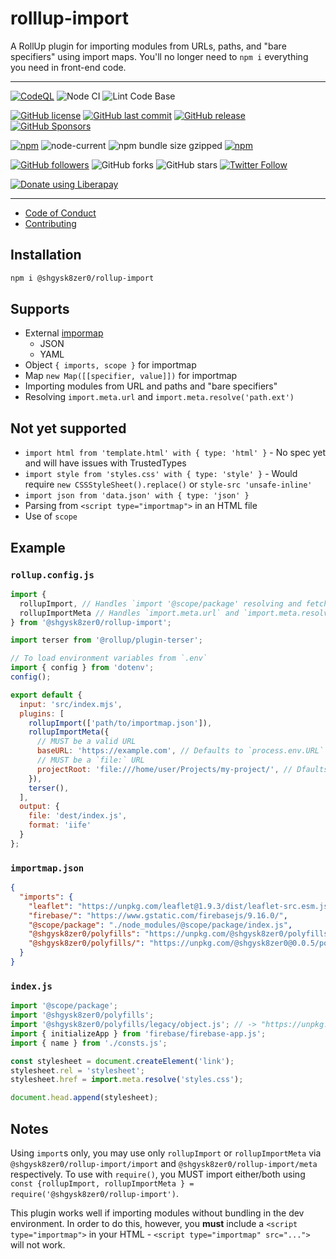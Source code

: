 # rolllup-import
A RollUp plugin for importing modules from URLs, paths, and "bare specifiers" using
import maps. You'll no longer need to `npm i` everything you need in front-end code.

- - -
[![CodeQL](https://github.com/shgysk8zer0/rollup-import/actions/workflows/codeql-analysis.yml/badge.svg)](https://github.com/shgysk8zer0/rollup-import/actions/workflows/codeql-analysis.yml)
![Node CI](https://github.com/shgysk8zer0/rollup-import/workflows/Node%20CI/badge.svg)
![Lint Code Base](https://github.com/shgysk8zer0/rollup-import/workflows/Lint%20Code%20Base/badge.svg)

[![GitHub license](https://img.shields.io/github/license/shgysk8zer0/rollup-import.svg)](https://github.com/shgysk8zer0/rollup-import/blob/master/LICENSE)
[![GitHub last commit](https://img.shields.io/github/last-commit/shgysk8zer0/rollup-import.svg)](https://github.com/shgysk8zer0/rollup-import/commits/master)
[![GitHub release](https://img.shields.io/github/release/shgysk8zer0/rollup-import?logo=github)](https://github.com/shgysk8zer0/rollup-import/releases)
[![GitHub Sponsors](https://img.shields.io/github/sponsors/shgysk8zer0?logo=github)](https://github.com/sponsors/shgysk8zer0)

[![npm](https://img.shields.io/npm/v/@shgysk8zer0/rollup-import)](https://www.npmjs.com/package/@shgysk8zer0/rollup-import)
![node-current](https://img.shields.io/node/v/@shgysk8zer0/rollup-import)
![npm bundle size gzipped](https://img.shields.io/bundlephobia/minzip/@shgysk8zer0/rollup-import)
[![npm](https://img.shields.io/npm/dw/@shgysk8zer0/rollup-import?logo=npm)](https://www.npmjs.com/package/@shgysk8zer0/rollup-import)

[![GitHub followers](https://img.shields.io/github/followers/shgysk8zer0.svg?style=social)](https://github.com/shgysk8zer0)
![GitHub forks](https://img.shields.io/github/forks/shgysk8zer0/rollup-import.svg?style=social)
![GitHub stars](https://img.shields.io/github/stars/shgysk8zer0/rollup-import.svg?style=social)
[![Twitter Follow](https://img.shields.io/twitter/follow/shgysk8zer0.svg?style=social)](https://twitter.com/shgysk8zer0)

[![Donate using Liberapay](https://img.shields.io/liberapay/receives/shgysk8zer0.svg?logo=liberapay)](https://liberapay.com/shgysk8zer0/donate "Donate using Liberapay")
- - -

- [Code of Conduct](./.github/CODE_OF_CONDUCT.md)
- [Contributing](./.github/CONTRIBUTING.md)
<!-- - [Security Policy](./.github/SECURITY.md) -->

## Installation

```bash
npm i @shgysk8zer0/rollup-import
```

## Supports
- External [impormap](https://developer.mozilla.org/en-US/docs/Web/HTML/Element/script/type/importmap)
  - JSON
  - YAML
- Object `{ imports, scope }` for importmap
- Map `new Map([[specifier, value]])` for importmap
- Importing modules from URL and paths and "bare specifiers"
- Resolving `import.meta.url` and `import.meta.resolve('path.ext')`

## Not yet supported
- `import html from 'template.html' with { type: 'html' }` - No spec yet and will have issues with TrustedTypes
- `import style from 'styles.css' with { type: 'style' }` - Would require `new CSSStyleSheet().replace()` or `style-src 'unsafe-inline'`
- `import json from 'data.json' with { type: 'json' }`
- Parsing from `<script type="importmap">` in an HTML file
- Use of `scope`

## Example

### `rollup.config.js`

```js
import {
  rollupImport, // Handles `import '@scope/package' resolving and fetching`
  rollupImportMeta // Handles `import.meta.url` and `import.meta.resolve()`,
} from '@shgysk8zer0/rollup-import';

import terser from '@rollup/plugin-terser';

// To load environment variables from `.env`
import { config } from 'dotenv';
config();

export default {
  input: 'src/index.mjs',
  plugins: [
    rollupImport(['path/to/importmap.json']),
    rollupImportMeta({
      // MUST be a valid URL
      baseURL: 'https://example.com', // Defaults to `process.env.URL` if set
      // MUST be a `file:` URL
      projectRoot: 'file:///home/user/Projects/my-project/', // Dfaults to `file:///${process.cwd()}/`
    }),
    terser(),
  ],
  output: {
    file: 'dest/index.js',
    format: 'iife'
  }
};
```

### `importmap.json`

```json
{
  "imports": {
    "leaflet": "https://unpkg.com/leaflet@1.9.3/dist/leaflet-src.esm.js",
    "firebase/": "https://www.gstatic.com/firebasejs/9.16.0/",
    "@scope/package": "./node_modules/@scope/package/index.js",
    "@shgysk8zer0/polyfills": "https://unpkg.com/@shgysk8zer0/polyfills@0.0.5/all.min.js",
    "@shgysk8zer0/polyfills/": "https://unpkg.com/@shgysk8zer0@0.0.5/polyfills/"
  }
}
```

### `index.js`

```js
import '@scope/package';
import '@shgysk8zer0/polyfills';
import '@shgysk8zer0/polyfills/legacy/object.js'; // -> "https://unpkg.com/@shgysk8zer0@0.0.5/polyfills/legacy/ojbect.js"
import { initializeApp } from 'firebase/firebase-app.js';
import { name } from './consts.js';

const stylesheet = document.createElement('link');
stylesheet.rel = 'stylesheet';
stylesheet.href = import.meta.resolve('styles.css');

document.head.append(stylesheet);
```

## Notes

Using `import`s only, you may use only `rollupImport` or `rollupImportMeta`
via `@shgysk8zer0/rollup-import/import` and `@shgysk8zer0/rollup-import/meta`
respectively. To use with `require()`, you MUST import either/both using
`const {rollupImport, rollupImportMeta } = require('@shgysk8zer0/rollup-import')`.

This plugin works well if importing modules without bundling in the dev environment.
In order to do this, however, you **must** include a `<script type="importmap">`
in your HTML - `<script type="importmap" src="...">` will not work.
